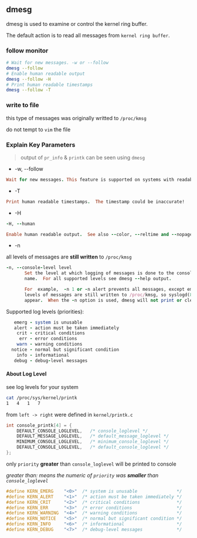 ## dmesg
dmesg is used to examine or control the kernel ring buffer.

The default action is to read all messages from `kernel ring buffer`.

### follow monitor
```bash
# Wait for new messages. -w or --follow
dmesg --follow
# Enable human readable output
dmesg --follow -H
# Print human readable timestamps
dmesg --follow -T
```

### write to file
this type of messages was originally writted to `/proc/kmsg`

do not tempt to `vim` the file

### Explain Key Parameters
> output of `pr_info` & `printk` can be seen using `dmesg`

* -w, --follow

```ruby
Wait for new messages. This feature is supported on systems with readable `/dev/kmsg` only (since kernel 3.5.0).
```

* -T

```ruby
Print human readable timestamps.  The timestamp could be inaccurate!
```
 
* -H

```ruby
-H, --human

Enable human readable output.  See also --color, --reltime and --nopager.
```

* -n

all levels of messages are **still written** to `/proc/kmsg`

```ruby
-n, --console-level level
       Set the level at which logging of messages is done to the console.  The level is a level number or abbreviation of the  level
       name.  For all supported levels see dmesg --help output.

       For  example,  -n 1 or -n alert prevents all messages, except emergency (panic) messages, from appearing on the console.  All
       levels of messages are still written to /proc/kmsg, so syslogd(8) can still be used to control exactly where kernel  messages
       appear.  When the -n option is used, dmesg will not print or clear the kernel ring buffer.
```

Supported log levels (priorities):

```ruby
   emerg - system is unusable
   alert - action must be taken immediately
    crit - critical conditions
     err - error conditions
    warn - warning conditions
  notice - normal but significant condition
    info - informational
   debug - debug-level messages
```

#### About Log Level

see log levels for your system

```bash
cat /proc/sys/kernel/printk
1	4	1	7
```

from `left -> right` were defined in `kernel/printk.c`

```c
int console_printk[4] = {
    DEFAULT_CONSOLE_LOGLEVEL,	/* console_loglevel */
    DEFAULT_MESSAGE_LOGLEVEL,	/* default_message_loglevel */
    MINIMUM_CONSOLE_LOGLEVEL,	/* minimum_console_loglevel */
    DEFAULT_CONSOLE_LOGLEVEL,	/* default_console_loglevel */
};
```

only `priority` **greater** than `console_loglevel` will be printed to console

_greater than: means the numeric of `priority` was **smaller** than `console_loglevel`_

```c
#define KERN_EMERG    "<0>"  /* system is unusable               */
#define KERN_ALERT    "<1>"  /* action must be taken immediately */
#define KERN_CRIT     "<2>"  /* critical conditions              */
#define KERN_ERR      "<3>"  /* error conditions                 */
#define KERN_WARNING  "<4>"  /* warning conditions               */
#define KERN_NOTICE   "<5>"  /* normal but significant condition */
#define KERN_INFO     "<6>"  /* informational                    */
#define KERN_DEBUG    "<7>"  /* debug-level messages             */
```